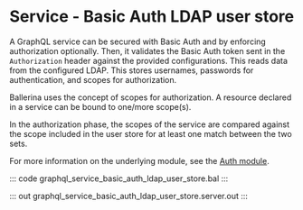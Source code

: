# Service - Basic Auth LDAP user store

A GraphQL service can be secured with Basic Auth and by enforcing
authorization optionally. Then, it validates the Basic Auth token sent in
the `Authorization` header against the provided configurations. This reads
data from the configured LDAP. This stores usernames, passwords for
authentication, and scopes for authorization.

Ballerina uses the concept of scopes for authorization. A resource declared
in a service can be bound to one/more scope(s).

In the authorization phase, the scopes of the service are compared
against the scope included in the user store for at least one match between
the two sets.

For more information on the underlying module,
see the [Auth module](https://lib.ballerina.io/ballerina/auth/latest/).

::: code graphql_service_basic_auth_ldap_user_store.bal :::

::: out graphql_service_basic_auth_ldap_user_store.server.out :::
